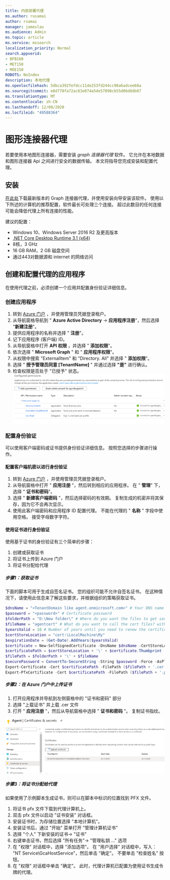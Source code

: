 ```yaml
---
title: 内部部署代理
ms.author: rusamai
author: rsamai
manager: jameslau
ms.audience: Admin
ms.topic: article
ms.service: mssearch
localization_priority: Normal
search.appverid:
- BFB160
- MET150
- MOE150
ROBOTS: NoIndex
description: 本地代理
ms.openlocfilehash: 5dbca392fefdcc11de253fd244cc98a6adcee68a
ms.sourcegitcommit: e8d770fa72ac83e074a5de57098cb55d06d8db07
ms.translationtype: MT
ms.contentlocale: zh-CN
ms.lasthandoff: 12/08/2020
ms.locfileid: "49588364"
---
```

# <a name="graph-connector-agent"></a>图形连接器代理

若要使用本地图形连接器，需要安装 *graph 连接器代理* 软件。 它允许在本地数据和图形连接器 Api 之间进行安全的数据传输。 本文将指导您完成安装和配置代理。

## <a name="installation"></a>安装

[在此处](https://aka.ms/gcadownload)下载最新版本的 Graph 连接器代理，并使用安装向导安装该软件。 使用以下所述的计算机的推荐配置，软件最长可处理三个连接。 超过此数目的任何连接可能会降低代理上所有连接的性能。

建议的配置：

* Windows 10、Windows Server 2016 R2 及更高版本
* [.NET Core Desktop Runtime 3.1 (x64) ](https://dotnet.microsoft.com/download/dotnet-core/3.1)
* 8核，3 GHz
* 16 GB RAM，2 GB 磁盘空间
* 通过443对数据源和 internet 的网络访问

## <a name="create-and-configure-an-app-for-the-agent"></a>创建和配置代理的应用程序  

在使用代理之前，必须创建一个应用并配置身份验证详细信息。

### <a name="create-an-app"></a>创建应用程序

1. 转到 [Azure 门户](https://portal.azure.com) ，并使用管理员凭据登录租户。
2. 从导航窗格导航到 " **Azure Active Directory**  ->  **应用程序注册**"，然后选择 "**新建注册**"。
3. 提供应用程序的名称并选择 " **注册**"。
4. 记下应用程序 (客户端) ID。
5. 从导航窗格中打开 **API 权限** ，并选择 " **添加权限**"。
6. 依次选择 " **Microsoft Graph** " 和 " **应用程序权限**"。
7. 从权限中搜索 "ExternalItem" 和 "Directory. All" 并选择 " **添加权限**"。
8. 选择 " **授予管理员同意 [TenantName]** " 并通过选择 **"是"** 进行确认。
9. 检查权限是否处于 "已授予" 状态。
     ![权限显示为 "在右侧绿色中授予" 列。](media/onprem-agent/granted-state.png)

### <a name="configure-authentication"></a>配置身份验证

可以使用客户端密码或证书提供身份验证详细信息。 按照您选择的步骤进行操作。

#### <a name="configuring-the-client-secret-for-authentication"></a>配置客户端机密以进行身份验证

1. 转到 [Azure 门户](https://portal.azure.com) ，并使用管理员凭据登录租户。
2. 从导航窗格中打开 " **应用注册** "，然后转到相应的应用程序。 在 " **管理**" 下，选择 " **证书和密码**"。
3. 选择 " **新建客户端密码** "，然后选择密码的有效期。 复制生成的机密并将其保存，因为它不会再次显示。
4. 使用此客户端密码和应用程序 ID 配置代理。 不能在代理的 " **名称** " 字段中使用空格。 接受字母数字字符。

#### <a name="using-a-certificate-for-authentication"></a>使用证书进行身份验证

使用基于证书的身份验证有三个简单的步骤：

1. 创建或获取证书
1. 将证书上传到 Azure 门户
1. 将证书分配给代理

##### <a name="step-1-get-a-certificate"></a>步骤1：获取证书

下面的脚本可用于生成自签名证书。 您的组织可能不允许自签名证书。 在这种情况下，请使用此信息来了解这些要求，并根据组织的策略获取证书。

```Powershell
$dnsName = "<TenantDomain like agent.onmicrosoft.com>" # Your DNS name
$password = "<password>" # Certificate password
$folderPath = "D:\New folder\" # Where do you want the files to get saved to? The folder needs to exist.
$fileName = "agentcert" # What do you want to call the cert files? without the file extension
$yearsValid = 10 # Number of years until you need to renew the certificate
$certStoreLocation = "cert:\LocalMachine\My"
$expirationDate = (Get-Date).AddYears($yearsValid)
$certificate = New-SelfSignedCertificate -DnsName $dnsName -CertStoreLocation $certStoreLocation -NotAfter $expirationDate -KeyExportPolicy Exportable -KeySpec Signature
$certificatePath = $certStoreLocation + '\' + $certificate.Thumbprint
$filePath = $folderPath + '\' + $fileName
$securePassword = ConvertTo-SecureString -String $password -Force -AsPlainText
Export-Certificate -Cert $certificatePath -FilePath ($filePath + '.cer')
Export-PfxCertificate -Cert $certificatePath -FilePath ($filePath + '.pfx') -Password $securePassword
```

##### <a name="step-2-upload-the-certificate-in-the-azure-portal"></a>步骤2：在 Azure 门户中上传证书

1. 打开应用程序并导航到左侧窗格中的 "证书和密码" 部分
1. 选择 "上载证书" 并上载 .cer 文件
1. 打开 " **应用注册** "，然后从导航窗格中选择 " **证书和密码** "。 复制证书指纹。

![在左窗格中选择了 "证书和密码" 时的 thumbrint 证书列表](media/onprem-agent/certificates.png)

##### <a name="step-3-assign-the-certificate-to-the-agent"></a>步骤3：将证书分配给代理

如果使用了示例脚本生成证书，则可以在脚本中标识的位置找到 PFX 文件。

1. 将证书 pfx 文件下载到代理计算机上。
1. 双击 pfx 文件以启动 "证书安装" 对话框。
1. 安装证书时，为存储位置选择 "本地计算机"。
1. 安装证书后，通过 "开始" 菜单打开 "管理计算机证书"
1. 选择 "个人" 下新安装的证书-> "证书"
1. 右键单击证书，然后选择 "所有任务"-> "管理私钥 ..." 选项
1. 在 "权限" 对话框中，选择 "添加选项"。 在 "用户选择" 对话框中，写入： "NT Service\GcaHostService"，然后单击 "确定"。 不要单击 "检查姓名" 按钮。
1. 在 "权限" 对话框中单击 "确定"。 此时，代理计算机已配置为使用证书生成令牌的代理。
